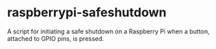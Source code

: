 # raspberrypi-safeshutdown
A script for initiating a safe shutdown on a Raspberry Pi when a button, attached to GPIO pins, is pressed.
